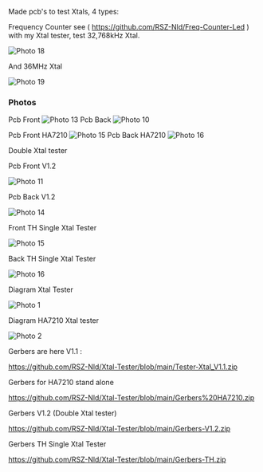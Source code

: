 Made  pcb's to test Xtals, 4 types:

Frequency Counter see ( https://github.com/RSZ-Nld/Freq-Counter-Led )   with my Xtal tester, test 32,768kHz Xtal.

![Photo 18](https://github.com/RSZ-Nld/Xtal-Tester/blob/main/Freq-counter-Xtal-tester.jpg)


And 36MHz Xtal


![Photo 19](https://github.com/RSZ-Nld/Xtal-Tester/blob/main/20230725_113514.jpg)

### Photos
Pcb Front
![Photo 13](https://github.com/RSZ-Nld/Xtal-Tester/blob/main/Front.JPG)
Pcb Back
![Photo 10](https://github.com/RSZ-Nld/Xtal-Tester/blob/main/Back.JPG)

Pcb Front HA7210
![Photo 15](https://github.com/RSZ-Nld/Xtal-Tester/blob/main/Front-HA7210.JPG)
Pcb Back HA7210
![Photo 16](https://github.com/RSZ-Nld/Xtal-Tester/blob/main/Back-HA7210.JPG)

Double Xtal tester

Pcb Front V1.2

![Photo 11](https://github.com/RSZ-Nld/Xtal-Tester/blob/main/Front-V1.2.JPG)

Pcb Back V1.2

![Photo 14](https://github.com/RSZ-Nld/Xtal-Tester/blob/main/Back-V1.2.JPG)

Front TH Single Xtal Tester

![Photo 15](https://github.com/RSZ-Nld/Xtal-Tester/blob/main/Front-TH.JPG)

Back TH Single Xtal Tester

![Photo 16](https://github.com/RSZ-Nld/Xtal-Tester/blob/main/Back-TH.JPG)








Diagram Xtal Tester

![Photo 1](https://github.com/RSZ-Nld/Xtal-Tester/blob/main/Diagram-Xtal-Tester.JPG)

Diagram HA7210 Xtal tester

![Photo 2](https://github.com/RSZ-Nld/Xtal-Tester/blob/main/Diagram-HA7210.JPG)

Gerbers are here V1.1 :

https://github.com/RSZ-Nld/Xtal-Tester/blob/main/Tester-Xtal_V1.1.zip

Gerbers for HA7210 stand alone

https://github.com/RSZ-Nld/Xtal-Tester/blob/main/Gerbers%20HA7210.zip

Gerbers V1.2 (Double Xtal tester)

https://github.com/RSZ-Nld/Xtal-Tester/blob/main/Gerbers-V1.2.zip

Gerbers TH Single Xtal Tester

https://github.com/RSZ-Nld/Xtal-Tester/blob/main/Gerbers-TH.zip
